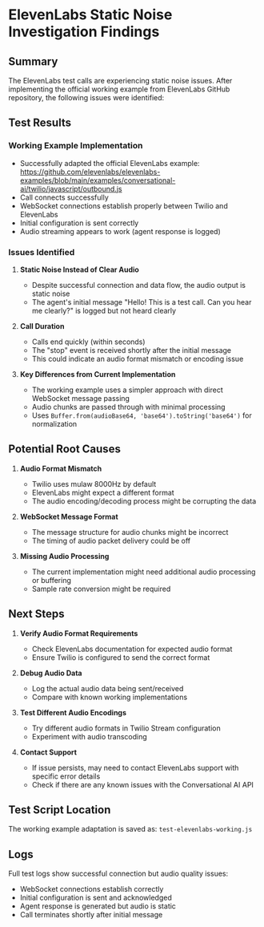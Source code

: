 # ElevenLabs Static Noise Investigation Findings

## Summary
The ElevenLabs test calls are experiencing static noise issues. After implementing the official working example from ElevenLabs GitHub repository, the following issues were identified:

## Test Results

### Working Example Implementation
- Successfully adapted the official ElevenLabs example: https://github.com/elevenlabs/elevenlabs-examples/blob/main/examples/conversational-ai/twilio/javascript/outbound.js
- Call connects successfully
- WebSocket connections establish properly between Twilio and ElevenLabs
- Initial configuration is sent correctly
- Audio streaming appears to work (agent response is logged)

### Issues Identified

1. **Static Noise Instead of Clear Audio**
   - Despite successful connection and data flow, the audio output is static noise
   - The agent's initial message "Hello! This is a test call. Can you hear me clearly?" is logged but not heard clearly

2. **Call Duration**
   - Calls end quickly (within seconds)
   - The "stop" event is received shortly after the initial message
   - This could indicate an audio format mismatch or encoding issue

3. **Key Differences from Current Implementation**
   - The working example uses a simpler approach with direct WebSocket message passing
   - Audio chunks are passed through with minimal processing
   - Uses `Buffer.from(audioBase64, 'base64').toString('base64')` for normalization

## Potential Root Causes

1. **Audio Format Mismatch**
   - Twilio uses mulaw 8000Hz by default
   - ElevenLabs might expect a different format
   - The audio encoding/decoding process might be corrupting the data

2. **WebSocket Message Format**
   - The message structure for audio chunks might be incorrect
   - The timing of audio packet delivery could be off

3. **Missing Audio Processing**
   - The current implementation might need additional audio processing or buffering
   - Sample rate conversion might be required

## Next Steps

1. **Verify Audio Format Requirements**
   - Check ElevenLabs documentation for expected audio format
   - Ensure Twilio is configured to send the correct format

2. **Debug Audio Data**
   - Log the actual audio data being sent/received
   - Compare with known working implementations

3. **Test Different Audio Encodings**
   - Try different audio formats in Twilio Stream configuration
   - Experiment with audio transcoding

4. **Contact Support**
   - If issue persists, may need to contact ElevenLabs support with specific error details
   - Check if there are any known issues with the Conversational AI API

## Test Script Location
The working example adaptation is saved as: `test-elevenlabs-working.js`

## Logs
Full test logs show successful connection but audio quality issues:
- WebSocket connections establish correctly
- Initial configuration is sent and acknowledged
- Agent response is generated but audio is static
- Call terminates shortly after initial message
